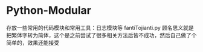 # Python-Modular
存放一些常用的代码模块和常用工具：日志模块等
fantiTojianti.py  顾名思义就是把繁体字转为简体，这个是之前尝试了很多相关方法后皆不成功，然后自己做了个简单的，效果还能接受
